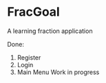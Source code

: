 # FracGoal
A learning fraction application 

Done:
1. Register
2. Login
3. Main Menu
Work in progress
